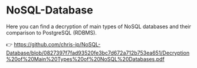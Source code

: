 # NoSQL-Database

Here you can find a decryption of main types of NoSQL databases and their comparison to PostgreSQL (RDBMS).

👉 https://github.com/chris-ip/NoSQL-Database/blob/0827397f7fad93520fe3bc7d672a712b753ea651/Decryption%20of%20Main%20Types%20of%20NoSQL%20Databases.pdf
